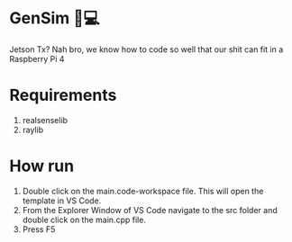 # GenSim 🚀💻
Jetson Tx? Nah bro, we know how to code so well that our shit can fit in a Raspberry Pi 4


# Requirements
1. realsenselib 
2. raylib

# How run
1. Double click on the main.code-workspace file. This will open the template in VS Code.
2. From the Explorer Window of VS Code navigate to the src folder and double click on the main.cpp file.
3. Press F5